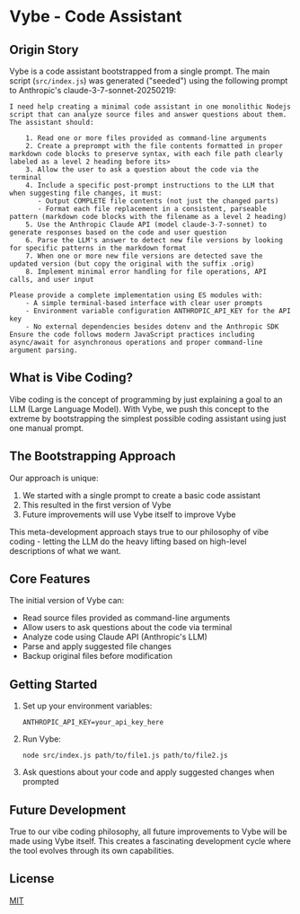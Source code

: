 # Vybe - Code Assistant

## Origin Story

Vybe is a code assistant bootstrapped from a single prompt. The main script (`src/index.js`) was generated ("seeded") using the following prompt to Anthropic's claude-3-7-sonnet-20250219:

```
I need help creating a minimal code assistant in one monolithic Nodejs script that can analyze source files and answer questions about them. The assistant should:

    1. Read one or more files provided as command-line arguments
    2. Create a preprompt with the file contents formatted in proper markdown code blocks to preserve syntax, with each file path clearly labeled as a level 2 heading before its>
    3. Allow the user to ask a question about the code via the terminal
    4. Include a specific post-prompt instructions to the LLM that when suggesting file changes, it must:
       - Output COMPLETE file contents (not just the changed parts)
       - Format each file replacement in a consistent, parseable pattern (markdown code blocks with the filename as a level 2 heading)
    5. Use the Anthropic Claude API (model claude-3-7-sonnet) to generate responses based on the code and user question
    6. Parse the LLM's answer to detect new file versions by looking for specific patterns in the markdown format
    7. When one or more new file versions are detected save the updated version (but copy the original with the suffix .orig)
    8. Implement minimal error handling for file operations, API calls, and user input

Please provide a complete implementation using ES modules with:
    - A simple terminal-based interface with clear user prompts
    - Environment variable configuration ANTHROPIC_API_KEY for the API key
    - No external dependencies besides dotenv and the Anthropic SDK
Ensure the code follows modern JavaScript practices including async/await for asynchronous operations and proper command-line argument parsing.
```

## What is Vibe Coding?

Vibe coding is the concept of programming by just explaining a goal to an LLM (Large Language Model). With Vybe, we push this concept to the extreme by bootstrapping the simplest possible coding assistant using just one manual prompt.

## The Bootstrapping Approach

Our approach is unique:
1. We started with a single prompt to create a basic code assistant
2. This resulted in the first version of Vybe
3. Future improvements will use Vybe itself to improve Vybe

This meta-development approach stays true to our philosophy of vibe coding - letting the LLM do the heavy lifting based on high-level descriptions of what we want.

## Core Features

The initial version of Vybe can:
- Read source files provided as command-line arguments
- Allow users to ask questions about the code via terminal
- Analyze code using Claude API (Anthropic's LLM)
- Parse and apply suggested file changes
- Backup original files before modification

## Getting Started

1. Set up your environment variables:
   ```
   ANTHROPIC_API_KEY=your_api_key_here
   ```

2. Run Vybe:
   ```
   node src/index.js path/to/file1.js path/to/file2.js
   ```

3. Ask questions about your code and apply suggested changes when prompted

## Future Development

True to our vibe coding philosophy, all future improvements to Vybe will be made using Vybe itself. This creates a fascinating development cycle where the tool evolves through its own capabilities.

## License

[MIT](LICENSE)
